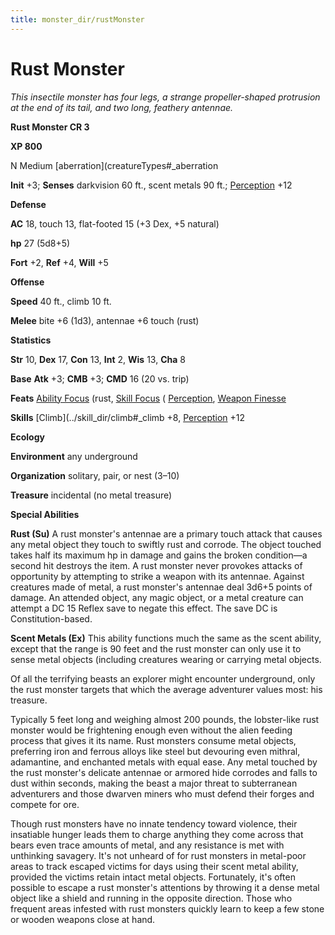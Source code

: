 ```yaml
---
title: monster_dir/rustMonster
---
```

# Rust Monster

_This insectile monster has four legs, a strange propeller-shaped protrusion at the end of its tail, and two long, feathery antennae._

**Rust Monster CR 3**

**XP 800**

N Medium [aberration](creatureTypes#_aberration

**Init** +3; **Senses** darkvision 60 ft., scent metals 90 ft.; [Perception](../skill_dir/perception#_perception) +12

**Defense**

**AC** 18, touch 13, flat-footed 15 (+3 Dex, +5 natural)

**hp** 27 (5d8+5)

**Fort** +2, **Ref** +4, **Will** +5

**Offense**

**Speed** 40 ft., climb 10 ft.

**Melee** bite +6 (1d3), antennae +6 touch (rust)

**Statistics**

**Str** 10, **Dex** 17, **Con** 13, **Int** 2, **Wis** 13, **Cha** 8

**Base**  **Atk** +3; **CMB** +3; **CMD** 16 (20 vs. trip)

**Feats** [Ability Focus](monsterFeats#_ability-focus) (rust, [Skill Focus](../feats#_skill-focus) ( [Perception](../skill_dir/perception#_perception), [Weapon Finesse](../feats#_weapon-finesse)

**Skills** [Climb](../skill_dir/climb#_climb +8, [Perception](../skill_dir/perception#_perception) +12

**Ecology**

**Environment** any underground

**Organization** solitary, pair, or nest (3–10)

**Treasure** incidental (no metal treasure)

**Special Abilities**

**Rust (Su)** A rust monster's antennae are a primary touch attack that causes any metal object they touch to swiftly rust and corrode. The object touched takes half its maximum hp in damage and gains the broken condition—a second hit destroys the item. A rust monster never provokes attacks of opportunity by attempting to strike a weapon with its antennae. Against creatures made of metal, a rust monster's antennae deal 3d6+5 points of damage. An attended object, any magic object, or a metal creature can attempt a DC 15 Reflex save to negate this effect. The save DC is Constitution-based.

**Scent Metals (Ex)** This ability functions much the same as the scent ability, except that the range is 90 feet and the rust monster can only use it to sense metal objects (including creatures wearing or carrying metal objects.

Of all the terrifying beasts an explorer might encounter underground, only the rust monster targets that which the average adventurer values most: his treasure.

Typically 5 feet long and weighing almost 200 pounds, the lobster-like rust monster would be frightening enough even without the alien feeding process that gives it its name. Rust monsters consume metal objects, preferring iron and ferrous alloys like steel but devouring even mithral, adamantine, and enchanted metals with equal ease. Any metal touched by the rust monster's delicate antennae or armored hide corrodes and falls to dust within seconds, making the beast a major threat to subterranean adventurers and those dwarven miners who must defend their forges and compete for ore.

Though rust monsters have no innate tendency toward violence, their insatiable hunger leads them to charge anything they come across that bears even trace amounts of metal, and any resistance is met with unthinking savagery. It's not unheard of for rust monsters in metal-poor areas to track escaped victims for days using their scent metal ability, provided the victims retain intact metal objects. Fortunately, it's often possible to escape a rust monster's attentions by throwing it a dense metal object like a shield and running in the opposite direction. Those who frequent areas infested with rust monsters quickly learn to keep a few stone or wooden weapons close at hand.

